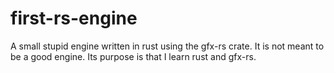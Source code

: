 # first-rs-engine
A small stupid engine written in rust using the gfx-rs crate. It is not meant to be a good engine. Its purpose is that I learn rust and gfx-rs.
